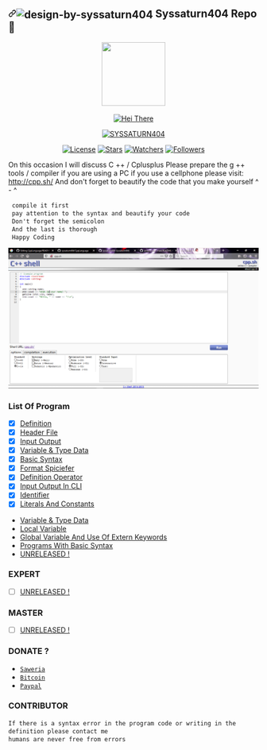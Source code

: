 <h2><a id="user-content-octocat-fork-and-eight_pointed_black_star-star-this-repo" class="anchor" aria-hidden="true" href="https://github.com/syssaturn404/CLanguage"><svg class="octicon octicon-link" viewBox="0 0 16 16" version="1.1" width="16" height="16" aria-hidden="true"><path fill-rule="evenodd" d="M7.775 3.275a.75.75 0 001.06 1.06l1.25-1.25a2 2 0 112.83 2.83l-2.5 2.5a2 2 0 01-2.83 0 .75.75 0 00-1.06 1.06 3.5 3.5 0 004.95 0l2.5-2.5a3.5 3.5 0 00-4.95-4.95l-1.25 1.25zm-4.69 9.64a2 2 0 010-2.83l2.5-2.5a2 2 0 012.83 0 .75.75 0 001.06-1.06 3.5 3.5 0 00-4.95 0l-2.5 2.5a3.5 3.5 0 004.95 4.95l1.25-1.25a.75.75 0 00-1.06-1.06l-1.25 1.25a2 2 0 01-2.83 0z"></path></svg></a><img class="emoji" title="Design By Syssaturn404" alt="design-by-syssaturn404" src="https://github.githubassets.com/images/icons/emoji/octocat.png" height="20" width="20" align="absmiddle"> Syssaturn404 Repo <g-emoji class="g-emoji" alias="eight_pointed_black_star" fallback-src="https://github.githubassets.com/images/icons/emoji/unicode/2734.png">💫</g-emoji></h2>
<p align="center">
  <img src="https://avatars2.githubusercontent.com/u/73187606?s=400&u=b002ac3b2cf0e0b69c4ec80df04a97d49b4c498a&v=4" width="128px" height="128px"/>
</p></center>
<p align ="center">
<a href ="https://github.com/syssaturn404/CLanguage"><img title="Hei There" src="https://img.shields.io/badge/C++ PROGRAMMING-blue?colorC=%23ff0000&amp;colorB=%23017e40&amp;style=for-the-badge" style="max-width:100%;"></a></p>
<p align="center">
<a href="https://github.com/syssaturn404"><img title="SYSSATURN404" src="https://img.shields.io/badge/Author-Syssaturn404-blue.svg?style=for-the-badge&logo=github"></a></p>
<p align="center">
<a href ="#"><img title="License" src ="https://img.shields.io/aur/license/c"></a>
<a href="#"><img title="Stars" src="https://img.shields.io/github/stars/syssaturn404/CppLanguage?color=red"></a>
<a href="#"><img title="Watchers" src="https://img.shields.io/github/watchers/syssaturn404/CppLanguage?style=flat"></a>
<a href="#"><img title="Followers" src="https://img.shields.io/github/followers/syssaturn404?color=red&label=Followers"></a></center>
</p>

On this occasion I will discuss C ++ / Cplusplus
Please prepare the g ++ tools / compiler if you are using a PC
if you use a cellphone please visit: http://cpp.sh/
And don't forget to beautify the code that you make yourself ^ - ^
```
 compile it first
 pay attention to the syntax and beautify your code
 Don't forget the semicolon
 And the last is thorough
 Happy Coding
 ```
 ![image](https://raw.githubusercontent.com/syssaturn404/CppLanguage/master/Screenshot%202020-11-14%20060029.png?token=AROMCFSGOH3RQVLYCEENEOS7V6BNA)
 ### List Of Program 
- [x] [Definition](https://github.com/syssaturn404/CppLanguage/blob/master/Definition.txt)
- [x] [Header File](https://github.com/syssaturn404/CppLanguage/blob/master/Header.txt)
- [x] [Input Output](https://github.com/syssaturn404/CppLanguage/blob/master/InputOutput.txt)
- [x] [Variable & Type Data](https://github.com/syssaturn404/CppLanguage/blob/master/Variable_TypeData.txt)
- [x] [Basic Syntax](https://github.com/syssaturn404/CppLanguage/blob/master/Basic_Syntax.txt)
- [x] [Format Spiciefer](https://github.com/syssaturn404/CppLanguage/blob/master/Basic_Syntax.txt)
- [x] [Definition Operator](https://github.com/syssaturn404/CppLanguage/blob/master/Operators/Definition_Operator.txt)
- [x] [Input Output In CLI](https://github.com/syssaturn404/CppLanguage/blob/master/InputOutput.txt)
- [x] [Identifier](https://github.com/syssaturn404/CppLanguage/blob/master/Identifier.txt)
- [x] [Literals And Constants](https://github.com/syssaturn404/CppLanguage/blob/master/Const.txt)
* [Variable & Type Data](https://github.com/syssaturn404/CppLanguage/blob/master/Variable_TypeData.cpp)
* [Local Variable](https://github.com/syssaturn404/CppLanguage/blob/master/Local_var.txt)
* [Global Variable And Use Of Extern Keywords](https://github.com/syssaturn404/CppLanguage/blob/master/Global%20Variables%20And%20Use%20Of%20Extern%20Keywords.txt)
* [Programs With Basic Syntax](https://github.com/syssaturn404/CppLanguage/blob/master/Basic_Syntax.cpp)
* [UNRELEASED !](https://f4.bcbits.com/img/a1173595372_16.jpg)

### EXPERT 
- [ ] [UNRELEASED !](https://f4.bcbits.com/img/a1173595372_16.jpg)

### MASTER
- [ ] [UNRELEASED !](https://f4.bcbits.com/img/a1173595372_16.jpg)

### DONATE ?

* [`Saweria`](https://saweria.co/donate/miawgarong)
* [`Bitcoin`](35oZcwGvePp7j3PQau5cPDKWoQgn8NMBeu)
* [`Paypal`](https://paypal.me/miawgarong)

### CONTRIBUTOR
```
If there is a syntax error in the program code or writing in the 
definition please contact me
humans are never free from errors
```
